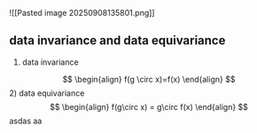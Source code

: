 
![[Pasted image 20250908135801.png]] 

## data invariance and data equivariance 

1)  data invariance 

$$
\begin{align}
f(g \circ x)=f(x)
\end{align}
$$
2) data equivariance 
$$
\begin{align}
f(g\circ x) = g\circ f(x)
\end{align}
$$
asdas
aa